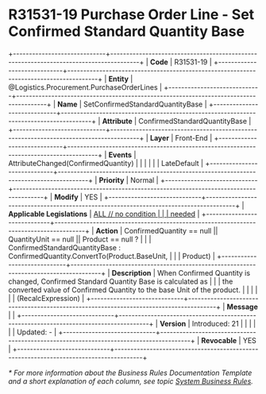 ﻿---
erp.type: front-end-business-rule
erp.entity: Logistics.Procurement.PurchaseOrderLines
---

# R31531-19 Purchase Order Line - Set Confirmed Standard Quantity Base
+-----------------------------+---------------------------------------------------------------------------------------+
| **Code**                    | R31531-19                                                                             |
+-----------------------------+---------------------------------------------------------------------------------------+
| **Entity**                  | @Logistics.Procurement.PurchaseOrderLines                                                                     |
+-----------------------------+---------------------------------------------------------------------------------------+
| **Name**                    | SetConfirmedStandardQuantityBase                                                      |
+-----------------------------+---------------------------------------------------------------------------------------+
| **Attribute**               | ConfirmedStandardQuantityBase                                                         |
+-----------------------------+---------------------------------------------------------------------------------------+
| **Layer**                   | Front-End                                                                             |
+-----------------------------+---------------------------------------------------------------------------------------+
| **Events**                  | AttributeChanged(ConfirmedQuantity)                                                   |
|                             |                                                                                       |
|                             | LateDefault                                                                           |
+-----------------------------+---------------------------------------------------------------------------------------+
| **Priority**                | Normal                                                                                |
+-----------------------------+---------------------------------------------------------------------------------------+
| **Modify**                  | YES                                                                                   |
+-----------------------------+---------------------------------------------------------------------------------------+
| **Applicable Legislations** | [ALL // no condition                                                                  |
|                             | needed](https://confluence.erp.net/display/techdoc/Country+Specific+Functionality)    |
+-----------------------------+---------------------------------------------------------------------------------------+
| **Action**                  | ConfirmedQuantity == null \|\| QuantityUnit == null \|\| Product == null ?            |
|                             | ConfirmedStandardQuantityBase : ConfirmedQuantity.ConvertTo(Product.BaseUnit,         |
|                             | Product)                                                                              |
+-----------------------------+---------------------------------------------------------------------------------------+
| **Description**             | When Confirmed Quantity is changed, Confirmed Standard Quantity Base is calculated as |
|                             | the converted value of Confirmed Quantity to the base Unit of the product.            |
|                             |                                                                                       |
|                             | (RecalcExpression)                                                                    |
+-----------------------------+---------------------------------------------------------------------------------------+
| **Message**                 |                                                                                       |
+-----------------------------+---------------------------------------------------------------------------------------+
| **Version**                 | Introduced: 21                                                                        |
|                             |                                                                                       |
|                             | Updated: -                                                                            |
+-----------------------------+---------------------------------------------------------------------------------------+
| **Revocable**               | YES                                                                                   |
+-----------------------------+---------------------------------------------------------------------------------------+

*\* For more information about the Business Rules Documentation Template and a short explanation of each column, see
topic [System Business Rules](../templates/template-description-system-business-rules.md).*

  

  
